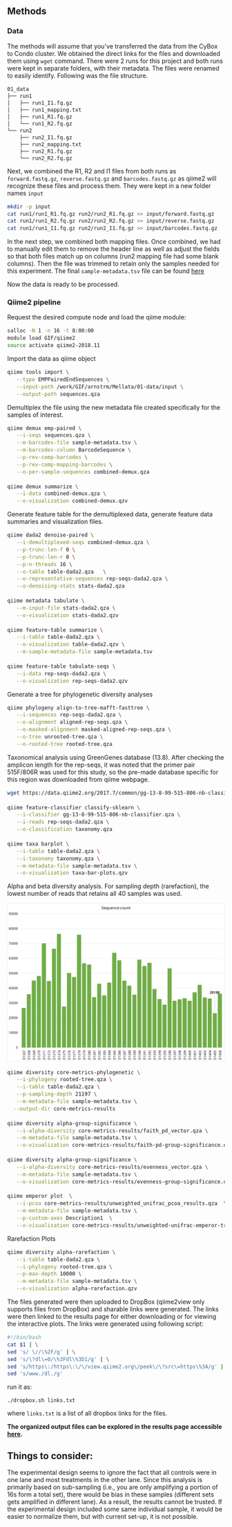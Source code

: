 ## Methods

### Data

The methods will assume that you've transferred the data from the CyBox to Condo cluster. We obtained the direct links for the files and downloaded them using `wget` command. There were 2 runs for this project and both runs were kept in separate folders, with their metadata. The files were renamed to easily identify. Following was the file structure.

```
01_data
├── run1
│   ├── run1_I1.fq.gz
│   ├── run1_mapping.txt
│   ├── run1_R1.fq.gz
│   └── run1_R2.fq.gz
└── run2
    ├── run2_I1.fq.gz
    ├── run2_mapping.txt
    ├── run2_R1.fq.gz
    └── run2_R2.fq.gz
```

Next, we combined the R1, R2 and I1 files from both runs as `forward.fastq.gz`, `reverse.fastq.gz` and `barcodes.fastq.gz` as qiime2 will recognize these files and process them. They were kept in a new folder names `input`

```bash
mkdir -p input
cat run1/run1_R1.fq.gz run2/run2_R1.fq.gz >> input/forward.fastq.gz
cat run1/run1_R2.fq.gz run2/run2_R2.fq.gz >> input/reverse.fastq.gz
cat run1/run1_I1.fq.gz run2/run2_I1.fq.gz >> input/barcodes.fastq.gz
```
In the next step, we combined both mapping files. Once combined, we had to manually edit them to remove the header line as well as adjust the fields so that both files match up on columns (run2 mapping file had some blank columns). Then the file was trimmed to retain only the samples needed for this experiment. The final `sample-metadata.tsv` file can be found [here](sample-metadata.tsv)

Now the data is ready to be processed.


### Qiime2 pipeline

Request the desired compute node and load the qiime module:

```bash
salloc -N 1 -n 16 -t 8:00:00
module load GIF/qiime2
source activate qiime2-2018.11
```

Import the data as qiime object

```bash
qiime tools import \
   --type EMPPairedEndSequences \
   --input-path /work/GIF/arnstrm/Mellata/01-data/input \
   --output-path sequences.qza
```

Demultiplex the file using the new metadata file created specifically for the samples of interest.

```bash
qiime demux emp-paired \
   --i-seqs sequences.qza \
   --m-barcodes-file sample-metadata.tsv \
   --m-barcodes-column BarcodeSequence \
   --p-rev-comp-barcodes \
   --p-rev-comp-mapping-barcodes \
   --o-per-sample-sequences combined-demux.qza

qiime demux summarize \
   --i-data combined-demux.qza \
   --o-visualization combined-demux.qzv
```

Generate feature table for the demultiplexed data, generate feature data summaries and visualization files.

```bash
qiime dada2 denoise-paired \
   --i-demultiplexed-seqs combined-demux.qza \
   --p-trunc-len-f 0 \
   --p-trunc-len-r 0 \
   --p-n-threads 16 \
   --o-table table-dada2.qza   \
   --o-representative-sequences rep-seqs-dada2.qza \
   --o-denoising-stats stats-dada2.qza

qiime metadata tabulate \
   --m-input-file stats-dada2.qza \
   --o-visualization stats-dada2.qzv

qiime feature-table summarize \
   --i-table table-dada2.qza \
   --o-visualization table-dada2.qzv \
   --m-sample-metadata-file sample-metadata.tsv

qiime feature-table tabulate-seqs \
   --i-data rep-seqs-dada2.qza \
   --o-visualization rep-seqs-dada2.qzv
 ```

Generate a tree for phylogenetic diversity analyses

```bash
qiime phylogeny align-to-tree-mafft-fasttree \
   --i-sequences rep-seqs-dada2.qza \
   --o-alignment aligned-rep-seqs.qza \
   --o-masked-alignment masked-aligned-rep-seqs.qza \
   --o-tree unrooted-tree.qza \
   --o-rooted-tree rooted-tree.qza
```

Taxonomical analysis using GreenGenes database (13.8). After checking the amplicon length for the rep-seqs, it was noted that the primer pair 515F/806R was used for this study, so the pre-made database specific for this region was downloaded from qiime webpage.

```bash
wget https://data.qiime2.org/2017.7/common/gg-13-8-99-515-806-nb-classifier.qza

qiime feature-classifier classify-sklearn \
   --i-classifier gg-13-8-99-515-806-nb-classifier.qza \
   --i-reads rep-seqs-dada2.qza \
   --o-classification taxonomy.qza

qiime taxa barplot \
   --i-table table-dada2.qza \
   --i-taxonomy taxonomy.qza \
   --m-metadata-file sample-metadata.tsv \
   --o-visualization taxa-bar-plots.qzv
```

Alpha and beta diversity analysis. For sampling depth (rarefaction), the lowest number of reads that retains all 40 samples was used.

![samples](samples.png)


```bash
qiime diversity core-metrics-phylogenetic \
   --i-phylogeny rooted-tree.qza \
   --i-table table-dada2.qza \
   --p-sampling-depth 21197 \
   --m-metadata-file sample-metadata.tsv \
  --output-dir core-metrics-results

qiime diversity alpha-group-significance \
   --i-alpha-diversity core-metrics-results/faith_pd_vector.qza \
   --m-metadata-file sample-metadata.tsv \
   --o-visualization core-metrics-results/faith-pd-group-significance.qzv

qiime diversity alpha-group-significance \
   --i-alpha-diversity core-metrics-results/evenness_vector.qza \
   --m-metadata-file sample-metadata.tsv \
   --o-visualization core-metrics-results/evenness-group-significance.qzv

qiime emperor plot  \
   --i-pcoa core-metrics-results/unweighted_unifrac_pcoa_results.qza  \
   --m-metadata-file sample-metadata.tsv \
   --p-custom-axes Description1  \
   --o-visualization core-metrics-results/unweighted-unifrac-emperor-treatment.qzv

```

Rarefaction Plots

```bash
qiime diversity alpha-rarefaction \
   --i-table table-dada2.qza \
   --i-phylogeny rooted-tree.qza \
   --p-max-depth 10000 \
   --m-metadata-file sample-metadata.tsv \
   --o-visualization alpha-rarefaction.qzv
```

The files generated were then uploaded to DropBox (qiime2view only supports files from DropBox) and sharable links were generated. The links were then linked to the results page for either downloading or for viewing the interactive plots. The links were generated using following script:

```bash
#!/bin/bash
cat $1 | \
sed 's/ \//\%2F/g' | \
sed 's/\?dl\=0/\%3Fdl\%3D1/g' | \
sed 's/https\:/https\:\/\/view.qiime2.org\/peek\/\?src\=https\%3A/g' | \
sed 's/www./dl./g'
```

run it as:

```
./dropbox.sh links.txt
```

where `links.txt` is a list of all dropbox links for the files.

**The organized output files can be explored in the results page accessible [here](results-qiime.md).**

## Things to consider:

The experimental design seems to ignore the fact that all controls were in one lane and most treatments in the other lane. Since this analysis is primarily based on sub-sampling (i.e., you are only amplifying a portion of 16s form a total set), there would be bias in these samples (different sets gets amplified in different lane). As a result, the results cannot be trusted. If the experimental design included some same individual sample, it would be easier to normalize them, but with current set-up, it is not possible.
